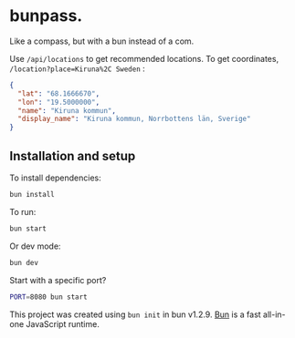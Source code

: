 # bunpass.

Like a compass, but with a bun instead of a com.

Use `/api/locations` to get recommended locations.
To get coordinates, `/location?place=Kiruna%2C Sweden` :
```json
{
  "lat": "68.1666670",
  "lon": "19.5000000",
  "name": "Kiruna kommun",
  "display_name": "Kiruna kommun, Norrbottens län, Sverige"
}
```

## Installation and setup

To install dependencies:

```bash
bun install
```

To run:

```bash
bun start
```
Or dev mode:
```bash
bun dev
```

Start with a specific port?
```bash
PORT=8080 bun start
```

This project was created using `bun init` in bun v1.2.9. [Bun](https://bun.sh) is a fast all-in-one JavaScript runtime.
